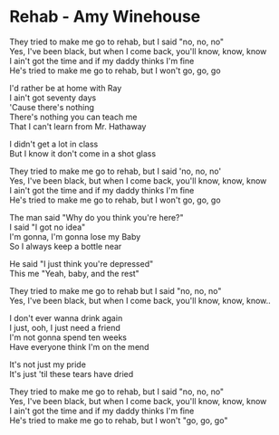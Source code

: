 # Rehab - Amy Winehouse

They tried to make me go to rehab, but I said "no, no, no"\
Yes, I've been black, but when I come back, you'll know, know, know\
I ain't got the time and if my daddy thinks I'm fine\
He's tried to make me go to rehab, but I won't go, go, go

I'd rather be at home with Ray\
I ain't got seventy days\
'Cause there's nothing\
There's nothing you can teach me\
That I can't learn from Mr. Hathaway

I didn't get a lot in class\
But I know it don't come in a shot glass

They tried to make me go to rehab, but I said 'no, no, no'\
Yes, I've been black, but when I come back, you'll know, know, know\
I ain't got the time and if my daddy thinks I'm fine\
He's tried to make me go to rehab, but I won't go, go, go

The man said "Why do you think you're here?"\
I said "I got no idea"\
I'm gonna, I'm gonna lose my Baby\
So I always keep a bottle near

He said "I just think you're depressed"\
This me "Yeah, baby, and the rest"

They tried to make me go to rehab but I said "no, no, no"\
Yes, I've been black, but when I come back, you'll know, know, know..

I don't ever wanna drink again\
I just, ooh, I just need a friend\
I'm not gonna spend ten weeks\
Have everyone think I'm on the mend

It's not just my pride\
It's just 'til these tears have dried

They tried to make me go to rehab, but I said "no, no, no"\
Yes, I've been black, but when I come back, you'll know, know, know\
I ain't got the time and if my daddy thinks I'm fine\
He's tried to make me go to rehab, but I won't "go, go, go"